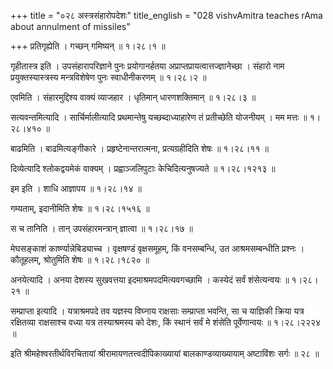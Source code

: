 +++
title = "०२८ अस्त्रसंहारोपदेशः"
title_english = "028 vishvAmitra teaches rAma about annulment of missiles"

+++
प्रतिगृह्येति । गच्छन् गमिष्यन्  ॥  १।२८।१ ॥   

  

गृहीतास्त्र इति । उपसंहारापरिज्ञाने पुनः प्रयोगानर्हतया अप्राप्तप्रायत्वात्तज्ज्ञानेच्छा । संहारो नाम प्रयुक्तस्यास्त्रस्य मन्त्रविशेषेण पुनः स्वाधीनीकरणम्  ॥  १।२८।२ ॥   

  

एवमिति । संहारमुद्दिश्य वाक्यं व्याजहार । धृतिमान् धारणशक्तिमान्  ॥  १।२८।३ ॥   

  

सत्यवन्तमित्यादि । सार्चिर्मालीत्यादि प्रथमान्तेषु यच्छब्दाध्याहारेण तं प्रतीच्छेति योजनीयम् । मम मत्तः  ॥  १।२८।४१० ॥   

  

बाढमिति । बाढमित्यङ्गीकारे । प्रहृष्टेनान्तरात्मना, प्रत्यग्रहीदिति शेषः  ॥  १।२८।११ ॥   

  

दिव्येत्यादि श्लोकद्वयमेकं वाक्यम् । प्रह्वाञ्जलिपुटाः केचिदित्यनुषज्यते  ॥  १।२८।१२१३ ॥   

  

इम इति । शाधि आज्ञापय  ॥  १।२८।१४ ॥   

  

गम्यताम्, इदानीमिति शेषः  ॥  १।२८।१५१६ ॥   

  

स च तानिति । तान् उपसंहारमन्त्रान् ज्ञात्वा  ॥  १।२८।१७ ॥   

  

मेघसङ्काशं कार्ष्ण्यान्नेबिड्याच्च । वृक्षषण्डं वृक्षसमूहम्, किं वनसम्बन्धि, उत आश्रमसम्बन्धीति प्रश्नः । कौतूहलम्, श्रोतुमिति शेषः  ॥  १।२८।१८२० ॥   

  

अनयेत्यादि । अनया देशस्य सुखवत्तया इदमाश्रमपदमित्यवगच्छामि । कस्येदं सर्वं शंसेत्यन्वयः  ॥  १।२८।२१ ॥   

  

सम्प्राप्ता इत्यादि । यत्राश्रमपदे तव यज्ञस्य विघ्नाय राक्षसाः सम्प्राप्ता भवन्ति, सा च याज्ञिकी क्रिया यत्र रक्षितव्या राक्षसाश्च वध्या यत्र तस्याश्रमस्य को देशः, किं स्थानं सर्वं मे शंसेति पूर्वेणान्वयः  ॥  १।२८।२२२४ ॥   

  

इति श्रीमहेश्वरतीर्थविरचितायां श्रीरामायणतत्त्वदीपिकाख्यायां बालकाण्डव्याख्यायाम् अष्टाविंशः सर्गः  ॥  २८  ॥   

  

  

